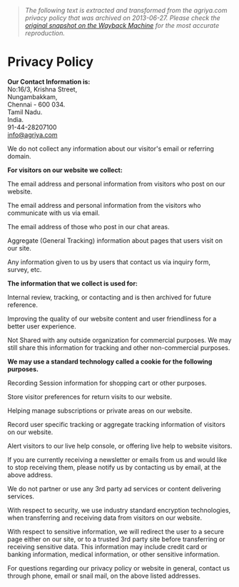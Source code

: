 > *The following text is extracted and transformed from the agriya.com privacy policy that was archived on 2013-06-27. Please check the [original snapshot on the Wayback Machine](https://web.archive.org/web/20130627093929id_/http%3A//www.agriya.com/privacy-policy) for the most accurate reproduction.*

# Privacy Policy

**Our Contact Information is:**  
No:16/3, Krishna Street,  
Nungambakkam,  
Chennai - 600 034.  
Tamil Nadu.  
India.  
91-44-28207100  
[info@agriya.com](mailto:info@agriya.com)

We do not collect any information about our visitor's email or referring domain.

**For visitors on our website we collect:**

The email address and personal information from visitors who post on our website.

The email address and personal information from the visitors who communicate with us via email.

The email address of those who post in our chat areas.

Aggregate (General Tracking) information about pages that users visit on our site.

Any information given to us by users that contact us via inquiry form, survey, etc.

**The information that we collect is used for:**

Internal review, tracking, or contacting and is then archived for future reference.

Improving the quality of our website content and user friendliness for a better user experience.

Not Shared with any outside organization for commercial purposes. We may still share this information for tracking and other non-commercial purposes.

**We may use a standard technology called a cookie for the following purposes.**

Recording Session information for shopping cart or other purposes.

Store visitor preferences for return visits to our website.

Helping manage subscriptions or private areas on our website.

Record user specific tracking or aggregate tracking information of visitors on our website.

Alert visitors to our live help console, or offering live help to website visitors.

If you are currently receiving a newsletter or emails from us and would like to stop receiving them, please notify us by contacting us by email, at the above address.

We do not partner or use any 3rd party ad services or content delivering services.

With respect to security, we use industry standard encryption technologies, when transferring and receiving data from visitors on our website.

With respect to sensitive information, we will redirect the user to a secure page either on our site, or to a trusted 3rd party site before transferring or receiving sensitive data. This information may include credit card or banking information, medical information, or other sensitive information.

For questions regarding our privacy policy or website in general, contact us through phone, email or snail mail, on the above listed addresses.
